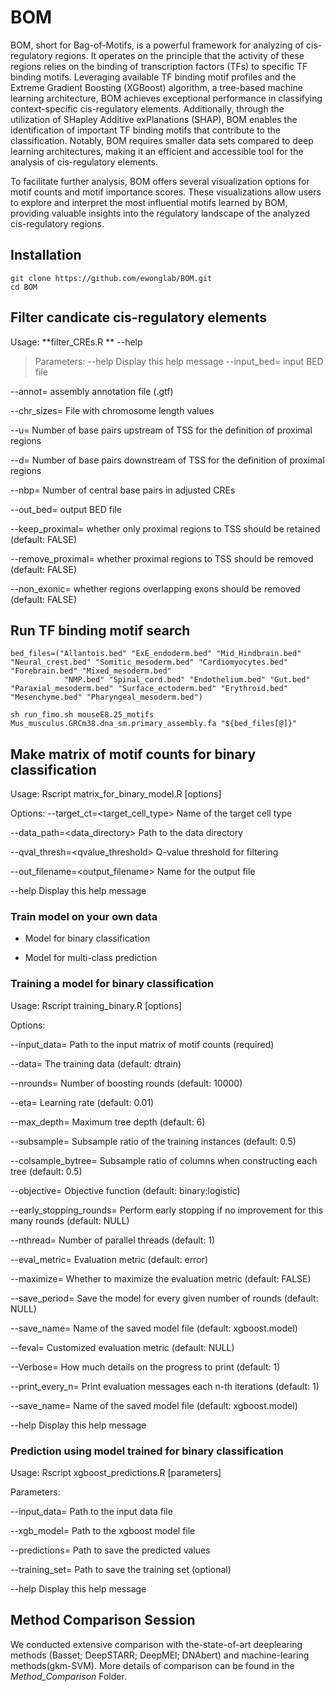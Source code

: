 # BOM
BOM, short for Bag-of-Motifs, is a powerful framework for analyzing of cis-regulatory regions. 
It operates on the principle that the activity of these regions relies on the binding of transcription factors (TFs) to specific TF binding motifs. Leveraging available TF binding motif profiles and the Extreme Gradient Boosting (XGBoost) algorithm, a tree-based machine learning architecture, BOM achieves exceptional performance in classifying context-specific cis-regulatory elements. 
Additionally, through the utilization of SHapley Additive exPlanations (SHAP), BOM enables the identification of important TF binding motifs that contribute to the classification. 
Notably, BOM requires smaller data sets compared to deep learning architectures, making it an efficient and accessible tool for the analysis of cis-regulatory elements. 

To facilitate further analysis, BOM offers several visualization options for motif counts and motif importance scores. 
These visualizations allow users to explore and interpret the most influential motifs learned by BOM, providing valuable insights into the regulatory landscape of the analyzed cis-regulatory regions.

## Installation 

```
git clone https://github.com/ewonglab/BOM.git
cd BOM
```

## Filter candicate cis-regulatory elements

Usage: **filter_CREs.R ** --help

> Parameters:
> --help                           Display this help message
--input_bed=<file> input BED file

--annot=<file> assembly annotation file (.gtf) 

--chr_sizes=<file> File with chromosome length values 

--u=<integer>   Number of base pairs upstream of TSS for the definition of proximal regions

--d=<integer>   Number of base pairs downstream of TSS for the definition of proximal regions

--nbp=<integer> Number of central base pairs in adjusted CREs 

--out_bed=<file> output BED file

--keep_proximal=<logical> whether only proximal regions to TSS should be retained (default: FALSE)

--remove_proximal=<logical> whether proximal regions to TSS should be removed (default: FALSE)

--non_exonic=<logical> whether regions overlapping exons should be removed (default: FALSE)



## Run TF binding motif search

```
bed_files=("Allantois.bed" "ExE_endoderm.bed" "Mid_Hindbrain.bed" "Neural_crest.bed" "Somitic_mesoderm.bed" "Cardiomyocytes.bed" "Forebrain.bed" "Mixed_mesoderm.bed" 
            "NMP.bed" "Spinal_cord.bed" "Endothelium.bed" "Gut.bed" "Paraxial_mesoderm.bed" "Surface_ectoderm.bed" "Erythroid.bed" "Mesenchyme.bed" "Pharyngeal_mesoderm.bed")

sh run_fimo.sh mouseE8.25_motifs Mus_musculus.GRCm38.dna_sm.primary_assembly.fa "${bed_files[@]}"
```

## Make matrix of motif counts for binary classification

Usage: Rscript matrix_for_binary_model.R [options]

Options:
  --target_ct=<target_cell_type>    Name of the target cell type
  
  --data_path=<data_directory>     Path to the data directory
  
  --qval_thresh=<qvalue_threshold> Q-value threshold for filtering
  
  --out_filename=<output_filename> Name for the output file
  
  --help                           Display this help message

### Train model on your own data

- Model for binary classification

- Model for multi-class prediction

### Training a model for binary classification

Usage: Rscript training_binary.R [options]

Options:

--input_data=<file>		Path to the input matrix of motif counts (required)

--data=<data>			The training data (default: dtrain)

--nrounds=<n>			Number of boosting rounds (default: 10000)

--eta=<value>			Learning rate (default: 0.01)

--max_depth=<n>		Maximum tree depth (default: 6)

--subsample=<value>		Subsample ratio of the training instances (default: 0.5)

--colsample_bytree=<value>	Subsample ratio of columns when constructing each tree (default: 0.5)

--objective=<name>		Objective function (default: binary:logistic)

--early_stopping_rounds=<n>	Perform early stopping if no improvement for this many rounds (default: NULL)

--nthread=<n>			Number of parallel threads (default: 1)

--eval_metric=<name>		Evaluation metric (default: error)

--maximize=<bool>		Whether to maximize the evaluation metric (default: FALSE)

--save_period=<n>		Save the model for every given number of rounds (default: NULL)

--save_name=<file>		Name of the saved model file (default: xgboost.model)

--feval=<file>		Customized evaluation metric (default: NULL)

--Verbose=<file>		How much details on the progress to print (default: 1)

--print_every_n=<file>		Print evaluation messages each n-th iterations (default: 1)

--save_name=<file>		Name of the saved model file (default: xgboost.model)

--help                    Display this help message

### Prediction using model trained for binary classification

Usage: Rscript xgboost_predictions.R [parameters]

Parameters:

--input_data=<file>       Path to the input data file

--xgb_model=<file>        Path to the xgboost model file

--predictions=<file>      Path to save the predicted values

--training_set=<file>     Path to save the training set (optional)

--help                    Display this help message



## Method Comparison Session

We conducted extensive comparison with the-state-of-art deeplearing methods (Basset; DeepSTARR; DeepMEl; DNAbert) and machine-learing methods(gkm-SVM). More details of comparison can be found in the *Method_Comparison* Folder.


